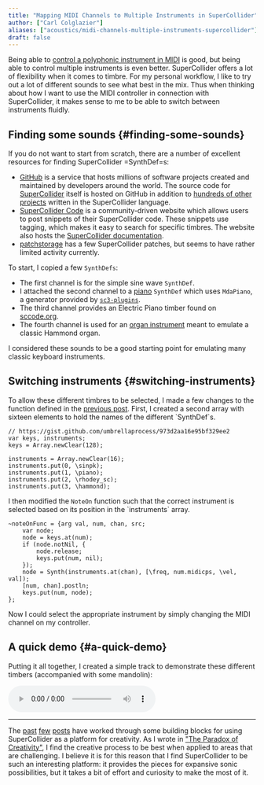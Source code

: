 ```yaml
---
title: "Mapping MIDI Channels to Multiple Instruments in SuperCollider"
author: ["Carl Colglazier"]
aliases: ["acoustics/midi-channels-multiple-instruments-supercollider"]
draft: false
---
```


Being able to [control a polyphonic instrument in
MIDI](_notes/acoustics/midi-instrument-control-supercollider_) is
good, but being able to control multiple instruments is even
better. SuperCollider offers a lot of flexibility when it comes to
timbre. For my personal workflow, I like to try out a lot of different
sounds to see what best in the mix. Thus when thinking about how I
want to use the MIDI controller in connection with SuperCollider, it
makes sense to me to be able to switch between instruments fluidly.


## Finding some sounds {#finding-some-sounds}

If you do not want to start from scratch, there are a number of excellent
resources for finding SuperCollider =SynthDef=s:

-   [GitHub](http://github.com/) is a service that hosts millions of software projects created
    and maintained by developers around the world. The source code for
    [SuperCollider](https://github.com/supercollider/supercollider) itself is hosted on GitHub in addition to [hundreds of
    other projects](https://github.com/search?utf8=%E2%9C%93&q=language%3ASuperCollider&type=Repositories&ref=advsearch&l=SuperCollider&l=) written in the SuperCollider language.
-   [SuperCollider Code](http://sccode.org/) is a community-driven website which allows users
    to post snippets of their SuperCollider code. These snippets use
    tagging, which makes it easy to search for specific timbres.  The
    website also hosts the [SuperCollider documentation](http://doc.sccode.org/).
-   [patchstorage](https://patchstorage.com/platform/supercollider/) has a few SuperCollider patches, but seems to have
    rather limited activity currently.

To start, I copied a few `SynthDefs`:

-   The first channel is for the simple sine wave `SynthDef`.
-   I attached the second channel to a [piano](http://sccode.org/1-51p) `SynthDef` which uses
    `MdaPiano`, a generator provided by [`sc3-plugins`](https://github.com/supercollider/sc3-plugins).
-   The third channel provides an Electric Piano timber found on
    [sccode.org](http://sccode.org/1-522).
-   The fourth channel is used for an [organ instrument](https://github.com/patrickmcminn/beatles/blob/2f6119165f51f8d3f885aca22b332133d010d234/source/system/SynthDefs/Synth%20SynthDefs/additive.scd) meant to emulate
    a classic Hammond organ.

I considered these sounds to be a good starting point for emulating
many classic keyboard instruments.


## Switching instruments {#switching-instruments}

To allow these different timbres to be selected, I made a few changes
to the function defined in the [previous post](_notes/acoustics/midi-instrument-control-supercollider_). First, I created a second array with sixteen elements to hold
the names of the different \`SynthDef\`s.

```sc
// https://gist.github.com/umbrellaprocess/973d2aa16e95bf329ee2
var keys, instruments;
keys = Array.newClear(128);

instruments = Array.newClear(16);
instruments.put(0, \sinpk);
instruments.put(1, \piano);
instruments.put(2, \rhodey_sc);
instruments.put(3, \hammond);
```

I then modified the `NoteOn` function such that the correct instrument
is selected based on its position in the \`instruments\` array.

```sc
~noteOnFunc = {arg val, num, chan, src;
	var node;
	node = keys.at(num);
	if (node.notNil, {
		node.release;
		keys.put(num, nil);
	});
	node = Synth(instruments.at(chan), [\freq, num.midicps, \vel, val]);
	[num, chan].postln;
	keys.put(num, node);
};
```

Now I could select the appropriate instrument by simply changing the MIDI
channel on my controller.


## A quick demo {#a-quick-demo}

Putting it all together, I created a simple track to demonstrate these
different timbers (accompanied with some mandolin):

<audio src="/audio/sc-demo.mp3" controls class="scope">
</audio>
<script type="text/javascript" src="/js/oscilloscope.min.js"></script>

---

The [past](_notes/acoustics/starting-supercollider_)
[few](_notes/acoustics/midi-in-supercollider_)
[posts](_notes/acoustics/midi-instrument-control-supercollider_) have
worked through some building blocks for using SuperCollider as a
platform for creativity. As I wrote in ["The Paradox of Creativity"](/notes/acoustics/paradox-of-creativity/), I
find the creative process to be best when applied to areas that are
challenging. I believe it is for this reason that I find SuperCollider
to be such an interesting platform: it provides the pieces for
expansive sonic possibilities, but it takes a bit of effort and
curiosity to make the most of it.